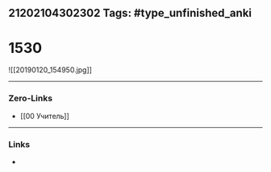 21202104302302
Tags: #type_unfinished_anki 
---
# 1530

![[20190120_154950.jpg]]

---
### Zero-Links
- [[00 Учитель]]
---
### Links
-